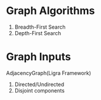 # Graph Algorithms

1. Breadth-First Search
2. Depth-First Search

# Graph Inputs

AdjacencyGraph(Ligra Framework)
1. Directed/Undirected
2. Disjoint components
